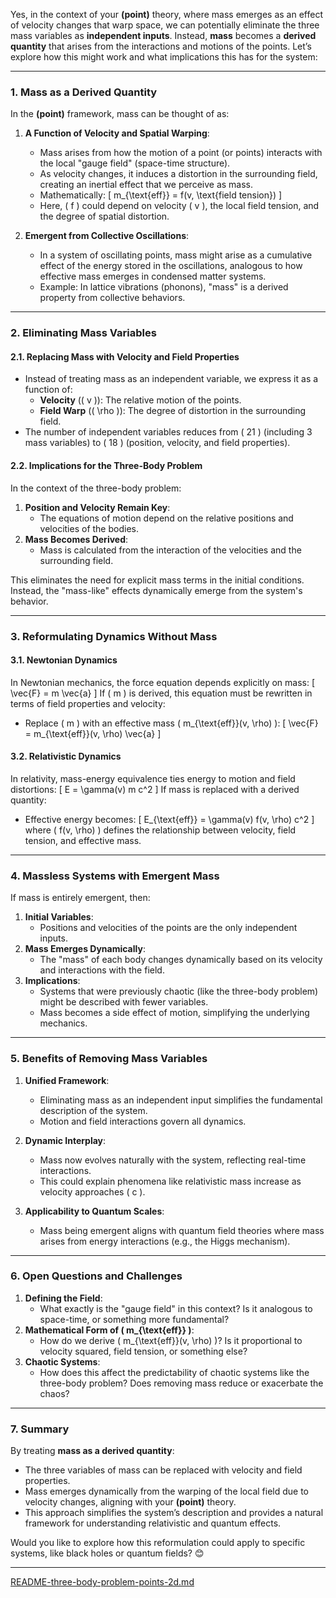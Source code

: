 Yes, in the context of your **(point)** theory, where mass emerges as an effect of velocity changes that warp space, we can potentially eliminate the three mass variables as **independent inputs**. Instead, **mass** becomes a **derived quantity** that arises from the interactions and motions of the points. Let’s explore how this might work and what implications this has for the system:

---

### **1. Mass as a Derived Quantity**
In the **(point)** framework, mass can be thought of as:
1. **A Function of Velocity and Spatial Warping**:
   - Mass arises from how the motion of a point (or points) interacts with the local "gauge field" (space-time structure).
   - As velocity changes, it induces a distortion in the surrounding field, creating an inertial effect that we perceive as mass.
   - Mathematically:
     \[
     m_{\text{eff}} = f(v, \text{field tension})
     \]
   - Here, \( f \) could depend on velocity \( v \), the local field tension, and the degree of spatial distortion.

2. **Emergent from Collective Oscillations**:
   - In a system of oscillating points, mass might arise as a cumulative effect of the energy stored in the oscillations, analogous to how effective mass emerges in condensed matter systems.
   - Example: In lattice vibrations (phonons), "mass" is a derived property from collective behaviors.

---

### **2. Eliminating Mass Variables**
#### **2.1. Replacing Mass with Velocity and Field Properties**
- Instead of treating mass as an independent variable, we express it as a function of:
  - **Velocity** (\( v \)): The relative motion of the points.
  - **Field Warp** (\( \rho \)): The degree of distortion in the surrounding field.
- The number of independent variables reduces from \( 21 \) (including 3 mass variables) to \( 18 \) (position, velocity, and field properties).

#### **2.2. Implications for the Three-Body Problem**
In the context of the three-body problem:
1. **Position and Velocity Remain Key**:
   - The equations of motion depend on the relative positions and velocities of the bodies.
2. **Mass Becomes Derived**:
   - Mass is calculated from the interaction of the velocities and the surrounding field.

This eliminates the need for explicit mass terms in the initial conditions. Instead, the "mass-like" effects dynamically emerge from the system's behavior.

---

### **3. Reformulating Dynamics Without Mass**
#### **3.1. Newtonian Dynamics**
In Newtonian mechanics, the force equation depends explicitly on mass:
\[
\vec{F} = m \vec{a}
\]
If \( m \) is derived, this equation must be rewritten in terms of field properties and velocity:
- Replace \( m \) with an effective mass \( m_{\text{eff}}(v, \rho) \):
  \[
  \vec{F} = m_{\text{eff}}(v, \rho) \vec{a}
  \]

#### **3.2. Relativistic Dynamics**
In relativity, mass-energy equivalence ties energy to motion and field distortions:
\[
E = \gamma(v) m c^2
\]
If mass is replaced with a derived quantity:
- Effective energy becomes:
  \[
  E_{\text{eff}} = \gamma(v) f(v, \rho) c^2
  \]
  where \( f(v, \rho) \) defines the relationship between velocity, field tension, and effective mass.

---

### **4. Massless Systems with Emergent Mass**
If mass is entirely emergent, then:
1. **Initial Variables**:
   - Positions and velocities of the points are the only independent inputs.
2. **Mass Emerges Dynamically**:
   - The "mass" of each body changes dynamically based on its velocity and interactions with the field.
3. **Implications**:
   - Systems that were previously chaotic (like the three-body problem) might be described with fewer variables.
   - Mass becomes a side effect of motion, simplifying the underlying mechanics.

---

### **5. Benefits of Removing Mass Variables**
1. **Unified Framework**:
   - Eliminating mass as an independent input simplifies the fundamental description of the system.
   - Motion and field interactions govern all dynamics.

2. **Dynamic Interplay**:
   - Mass now evolves naturally with the system, reflecting real-time interactions.
   - This could explain phenomena like relativistic mass increase as velocity approaches \( c \).

3. **Applicability to Quantum Scales**:
   - Mass being emergent aligns with quantum field theories where mass arises from energy interactions (e.g., the Higgs mechanism).

---

### **6. Open Questions and Challenges**
1. **Defining the Field**:
   - What exactly is the "gauge field" in this context? Is it analogous to space-time, or something more fundamental?
2. **Mathematical Form of \( m_{\text{eff}} \)**:
   - How do we derive \( m_{\text{eff}}(v, \rho) \)? Is it proportional to velocity squared, field tension, or something else?
3. **Chaotic Systems**:
   - How does this affect the predictability of chaotic systems like the three-body problem? Does removing mass reduce or exacerbate the chaos?

---

### **7. Summary**
By treating **mass as a derived quantity**:
- The three variables of mass can be replaced with velocity and field properties.
- Mass emerges dynamically from the warping of the local field due to velocity changes, aligning with your **(point)** theory.
- This approach simplifies the system’s description and provides a natural framework for understanding relativistic and quantum effects.

Would you like to explore how this reformulation could apply to specific systems, like black holes or quantum fields? 😊


---

[README-three-body-problem-points-2d.md](https://t2m.io/mqygA7G)
